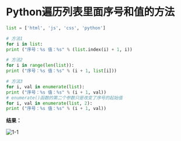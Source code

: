 # Python遍历列表里面序号和值的方法

```python
list = ['html', 'js', 'css', 'python']

# 方法1
for i in list:
print ("序号：%s 值：%s" % (list.index(i) + 1, i))

# 方法2
for i in range(len(list)):
print ("序号：%s 值：%s" % (i + 1, list[i]))

# 方法3
for i, val in enumerate(list):
print ("序号：%s 值：%s" % (i + 1, val))
# enumerate()函数的第二个参数只是改变了序号的起始值
for i, val in enumerate(list, 2):
print ("序号：%s 值：%s" % (i + 1, val))
```

**结果：**


![1-1](https://s2.ax1x.com/2020/01/21/1kCvrj.png)




<comment/>